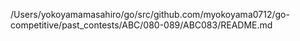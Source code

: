 /Users/yokoyamamasahiro/go/src/github.com/myokoyama0712/go-competitive/past_contests/ABC/080-089/ABC083/README.md